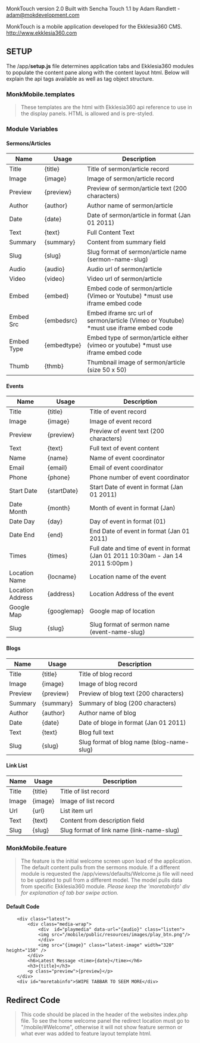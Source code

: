 MonkTouch version 2.0
Built with Sencha Touch 1.1
by Adam Randlett - adam@mokdevelopment.com


MonkTouch is a mobile application developed for the Ekklesia360 CMS.  http://www.ekklesia360.com

## SETUP 
The /app/__setup.js__ file determines application tabs and Ekklesia360 modules to populate the content pane along with the content layout html. Below will explain the api tags available as well as tag object structure.  


### MonkMobile.templates
>These templates are the html with Ekklesia360 api reference to use in the display panels. HTML is allowed and is pre-styled.  

### Module Variables 
#### Sermons/Articles

| __Name__              | __Usage__     | __Description__                                                                  |
| --------------------- | ------------- | -------------------------------------------------------------------------------- |
| Title                 | {title}       | Title of sermon/article record                                                   |
| Image                 | {image}       | Image of sermon/article record                                                   |
| Preview               | {preview}     | Preview of sermon/article text (200 characters)                                  |
| Author                | {author}      | Author name of sermon/article                                                    |
| Date                  | {date}        | Date of sermon/article in format (Jan 01 2011)                                   |
| Text                  | {text}        | Full Content Text                                                                |
| Summary               | {summary}     | Content from summary field                                                       |
| Slug                  | {slug}        | Slug format of sermon/article name (sermon-name-slug)                            |
| Audio                 | {audio}       | Audio url of sermon/article                                                      |
| Video                 | {video}       | Video url of sermon/article                                                      |
| Embed                 | {embed}       | Embed code of sermon/article (Vimeo or Youtube) *must use iframe embed code      | 
| Embed Src             | {embedsrc}    | Embed iframe src url of sermon/article (Vimeo or Youtube) *must use iframe embed code      | 
| Embed Type            | {embedtype}   | Embed type of sermon/article either (vimeo or youtube) *must use iframe embed code      | 
| Thumb                 | {thmb}        | Thumbnail image of sermon/article (size 50 x 50)                                 | 

#### Events

| __Name__              | __Usage__     | __Description__                                                                  |
| --------------------- | ------------- | -------------------------------------------------------------------------------- |
| Title                 | {title}       | Title of event record                                                            |
| Image                 | {image}       | Image of event record                                                            |
| Preview               | {preview}     | Preview of event text (200 characters)                                           |
| Text                  | {text}        | Full text of event content                                                       | 
| Name                  | {name}        | Name of event coordinator                                                        |
| Email                 | {email}       | Email of event coordinator                                                       |
| Phone                 | {phone}       | Phone number of event coordinator                                                |
| Start Date            | {startDate}   | Start Date of event in format (Jan 01 2011)                                      |
| Date Month            | {month}       | Month of event in format (Jan)                                                   |
| Date Day              | {day}         | Day of event in format (01)                                                      |
| Date End              | {end}         | End Date of event in format (Jan 01 2011)                                        |
| Times                 | {times}       | Full date and time of event in format (Jan 01 2011 10:30am - Jan 14 2011 5:00pm )|
| Location Name         | {locname}     | Location name of the event                                                       |
| Location Address      | {address}     | Location Address of the event                                                    |
| Google Map            | {googlemap}   | Google map of location                                                           | 
| Slug                  | {slug}        | Slug format of sermon name (event-name-slug)                                     | 

#### Blogs

| __Name__              | __Usage__     | __Description__                                                                  |
| --------------------- | ------------- | -------------------------------------------------------------------------------- |
| Title                 | {title}       | Title of blog record                                                             |
| Image                 | {image}       | Image of blog record                                                             |
| Preview               | {preview}     | Preview of blog text (200 characters)                                            |
| Summary               | {summary}     | Summary of blog (200 characters)                                                 |
| Author                | {author}      | Author name of blog                                                              |
| Date                  | {date}        | Date of bloge in format (Jan 01 2011)                                            |
| Text                  | {text}        | Blog full text                                                                   |
| Slug                  | {slug}        | Slug format of blog name (blog-name-slug)                                        | 

#### Link List

| __Name__              | __Usage__     | __Description__                                                                  |
| --------------------- | ------------- | -------------------------------------------------------------------------------- |
| Title                 | {title}       | Title of list record                                                             |
| Image                 | {image}       | Image of list record                                                             |
| Url                   | {url}         | List item url                                                                    |
| Text                  | {text}        | Content from description field                                                   |
| Slug                  | {slug}        | Slug format of link name (link-name-slug)                                        | 

 

### MonkMobile.feature
> The feature is the initial welcome screen upon load of the application.  The default content pulls from the sermons module. If a different module is requested the /app/views/defaults/Welcome.js file will need to be updated to pull from a different model. The model pulls data from specific Ekklesia360 module.  *Please keep the 'moretabinfo' div for explanation of tab bar swipe action.*

#### Default Code
        <div class="latest">
            <div class="media-wrap">
                <div  id="playmedia" data-url="{audio}" class="listen">
                <img src="/mobile/public/resources/images/play_btn.png"/>
                </div>
                <img src="{image}" class="latest-image" width="320" height="150" />
            </div>
            <h6>Latest Message <time>{date}</time></h6>
            <h3>{title}</h3>
            <p class="preview">{preview}</p>
        </div>
        <div id="moretabinfo">SWIPE TABBAR TO SEEM MORE</div>



## Redirect Code 
> This code should be placed in the header of the websites index.php file. To see the home welcome panel the redirect location must go to "/mobile/#Welcome", otherwise it will not show feature sermon or what ever was added to feature layout template html.

<pre><code><script>
//window.console.log(navigator.userAgent);
if ((navigator.userAgent.match(/iPhone/i)) || (navigator.userAgent.match(/iPod/i)) || (navigator.userAgent.match(/android/i)) || (navigator.userAgent.match(/Palm/i))) {
if (typeof(localStorage) != 'undefined' ) {
	try {
	    if(localStorage.getItem("redirectmobile") != "off"){
	        window.location = "/mobile/#Welcome";
	    }
	    localStorage.setItem("redirectmobile","");  
	} catch (e) {
		if (e == QUOTA_EXCEEDED_ERR) {
			//window.console.log("Quota Exceeded");
		}   
	}   
}
}
</script></code></pre>




